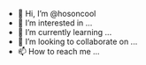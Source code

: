 - 👋 Hi, I’m @hosoncool
- 👀 I’m interested in ...
- 🌱 I’m currently learning ...
- 💞️ I’m looking to collaborate on ...
- 📫 How to reach me ...

<!---
hosoncool/hosoncool is a ✨ special ✨ repository because its `README.md` (this file) appears on your GitHub profile.
You can click the Preview link to take a look at your changes.
--->
